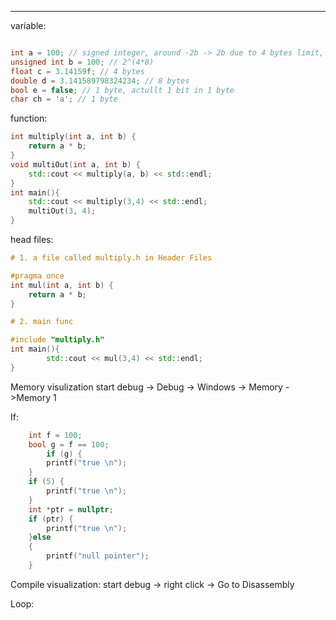 ----

variable:
```C++

int a = 100; // signed integer, around -2b -> 2b due to 4 bytes limit, 2^(4*8-1)
unsigned int b = 100; // 2^(4*8)
float c = 3.14159f; // 4 bytes
double d = 3.141589798324234; // 8 bytes
bool e = false; // 1 byte, actullt 1 bit in 1 byte
char ch = 'a'; // 1 byte
```

function:
```C++
int multiply(int a, int b) {
	return a * b;
}
void multiOut(int a, int b) {
	std::cout << multiply(a, b) << std::endl;
}
int main(){
	std::cout << multiply(3,4) << std::endl;
	multiOut(3, 4);
}
```


head files:
```C++
# 1. a file called multiply.h in Header Files

#pragma once
int mul(int a, int b) {
	return a * b;
}

# 2. main func

#include "multiply.h"
int main(){
		std::cout << mul(3,4) << std::endl;
}
```


Memory visulization
start debug -> Debug -> Windows -> Memory ->Memory 1

If:
```C++
	int f = 100;
	bool g = f == 100;
		if (g) {
		printf("true \n");
	}
	if (5) {
		printf("true \n");
	}
	int *ptr = nullptr;
	if (ptr) {
		printf("true \n");
	}else
	{
		printf("null pointer");
	}
```

Compile visualization:
start debug -> right click -> Go to Disassembly

Loop:
```C++


```









